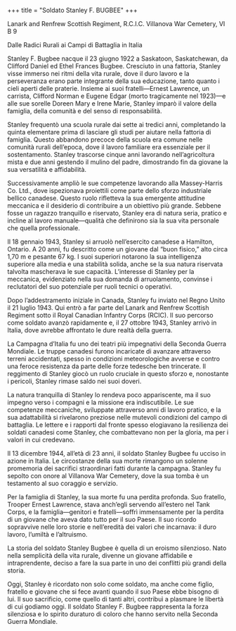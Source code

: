 +++
title = "Soldato Stanley F. BUGBEE"
+++

Lanark and Renfrew Scottish Regiment, R.C.I.C.
Villanova War Cemetery, VI B 9

Dalle Radici Rurali ai Campi di Battaglia in Italia

Stanley F. Bugbee nacque il 23 giugno 1922 a Saskatoon, Saskatchewan, da Clifford Daniel ed Ethel Frances Bugbee. Cresciuto in una fattoria, Stanley visse immerso nei ritmi della vita rurale, dove il duro lavoro e la perseveranza erano parte integrante della sua educazione, tanto quanto i cieli aperti delle praterie. Insieme ai suoi fratelli—Ernest Lawrence, un carrista, Clifford Norman e Eugene Edgar (morto tragicamente nel 1923)—e alle sue sorelle Doreen Mary e Irene Marie, Stanley imparò il valore della famiglia, della comunità e del senso di responsabilità.

Stanley frequentò una scuola rurale dai sette ai tredici anni, completando la quinta elementare prima di lasciare gli studi per aiutare nella fattoria di famiglia. Questo abbandono precoce della scuola era comune nelle comunità rurali dell’epoca, dove il lavoro familiare era essenziale per il sostentamento. Stanley trascorse cinque anni lavorando nell’agricoltura mista e due anni gestendo il mulino del padre, dimostrando fin da giovane la sua versatilità e affidabilità.

Successivamente ampliò le sue competenze lavorando alla Massey-Harris Co. Ltd., dove ispezionava proiettili come parte dello sforzo industriale bellico canadese. Questo ruolo rifletteva la sua emergente attitudine meccanica e il desiderio di contribuire a un obiettivo più grande. Sebbene fosse un ragazzo tranquillo e riservato, Stanley era di natura seria, pratico e incline al lavoro manuale—qualità che definirono sia la sua vita personale che quella professionale.

Il 18 gennaio 1943, Stanley si arruolò nell’esercito canadese a Hamilton, Ontario. A 20 anni, fu descritto come un giovane dal “buon fisico,” alto circa 1,70 m e pesante 67 kg. I suoi superiori notarono la sua intelligenza superiore alla media e una stabilità solida, anche se la sua natura riservata talvolta mascherava le sue capacità. L’interesse di Stanley per la meccanica, evidenziato nella sua domanda di arruolamento, convinse i reclutatori del suo potenziale per ruoli tecnici o operativi.

Dopo l’addestramento iniziale in Canada, Stanley fu inviato nel Regno Unito il 21 luglio 1943. Qui entrò a far parte del Lanark and Renfrew Scottish Regiment sotto il Royal Canadian Infantry Corps (RCIC). 
Il suo percorso come soldato avanzò rapidamente e, il 27 ottobre 1943, Stanley arrivò in Italia, dove avrebbe affrontato le dure realtà della guerra.

La Campagna d’Italia fu uno dei teatri più impegnativi della Seconda Guerra Mondiale. Le truppe canadesi furono incaricate di avanzare attraverso terreni accidentati, spesso in condizioni meteorologiche avverse e contro una feroce resistenza da parte delle forze tedesche ben trincerate. 
Il reggimento di Stanley giocò un ruolo cruciale in questo sforzo e, nonostante i pericoli, Stanley rimase saldo nei suoi doveri.

La natura tranquilla di Stanley lo rendeva poco appariscente, ma il suo impegno verso i compagni e la missione era indiscutibile. Le sue competenze meccaniche, sviluppate attraverso anni di lavoro pratico, e la sua adattabilità si rivelarono preziose nelle mutevoli condizioni del campo di battaglia. Le lettere e i rapporti dal fronte spesso elogiavano la resilienza dei soldati canadesi come Stanley, che combattevano non per la gloria, ma per i valori in cui credevano.

Il 13 dicembre 1944, all’età di 23 anni, il soldato Stanley Bugbee fu ucciso in azione in Italia. Le circostanze della sua morte rimangono un solenne promemoria dei sacrifici straordinari fatti durante la campagna. 
Stanley fu sepolto con onore al Villanova War Cemetery, dove la sua tomba è un testamento al suo coraggio e servizio.

Per la famiglia di Stanley, la sua morte fu una perdita profonda. Suo fratello, Trooper Ernest Lawrence, stava anch’egli servendo all’estero nel Tank Corps, e la famiglia—genitori e fratelli—soffrì immensamente per la perdita di un giovane che aveva dato tutto per il suo Paese. Il suo ricordo sopravvive nelle loro storie e nell’eredità dei valori che incarnava: il duro lavoro, l’umiltà e l’altruismo.

La storia del soldato Stanley Bugbee è quella di un eroismo silenzioso. Nato nella semplicità della vita rurale, divenne un giovane affidabile e intraprendente, deciso a fare la sua parte in uno dei conflitti più grandi della storia.

Oggi, Stanley è ricordato non solo come soldato, ma anche come figlio, fratello e giovane che si fece avanti quando il suo Paese ebbe bisogno di lui. 
Il suo sacrificio, come quello di tanti altri, contribuì a plasmare le libertà di cui godiamo oggi. Il soldato Stanley F. Bugbee rappresenta la forza silenziosa e lo spirito duraturo di coloro che hanno servito nella Seconda Guerra Mondiale.

